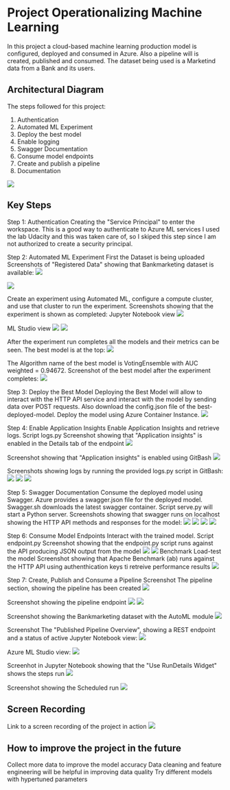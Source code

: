 
# Project Operationalizing Machine Learning

In this project a cloud-based machine learning production model is configured, deployed and consumed in Azure. Also a pipeline will is created, published and consumed. The dataset being used is a Marketind data from a Bank and its users. 

## Architectural Diagram

The steps followed for this project:
1. Authentication
2. Automated ML Experiment
3. Deploy the best model
4. Enable logging
5. Swagger Documentation
6. Consume model endpoints
7. Create and publish a pipeline
8. Documentation

![](https://raw.githubusercontent.com/silvanazdravevska/Project2-Microsoft-Azure-Nanodegree/main/starter_files/Screenshots/Architectural_Diagram.png)

## Key Steps

Step 1: Authentication
Creating the "Service Principal" to enter the workspace. This is a good way to authenticate to Azure ML services
I used the lab Udacity and this was taken care of, so I skiped this step since I am not authorized to create a security principal. 

Step 2: Automated ML Experiment
First the Dataset is being uploaded
Screenshots of "Registered Data" showing that Bankmarketing dataset is available:
![](https://raw.githubusercontent.com/silvanazdravevska/Project2-Microsoft-Azure-Nanodegree/main/starter_files/Screenshots/Registered_Datasets_in_ML_Studio_1.png)

![](https://raw.githubusercontent.com/silvanazdravevska/Project2-Microsoft-Azure-Nanodegree/main/starter_files/Screenshots/Registered_Datasets_in_ML_Studio_2.png)

Create an experiment using Automated ML, configure a compute cluster, and use that cluster to run the experiment.
Screenshots showing that the experiment is shown as completed:
Jupyter Notebook view
![](https://raw.githubusercontent.com/silvanazdravevska/Project2-Microsoft-Azure-Nanodegree/main/starter_files/Screenshots/Experiment_completed_Notebook.png)

ML Studio view
![](https://raw.githubusercontent.com/silvanazdravevska/Project2-Microsoft-Azure-Nanodegree/main/starter_files/Screenshots/Experiment_completed_ML_Studio_1.png)
![](https://raw.githubusercontent.com/silvanazdravevska/Project2-Microsoft-Azure-Nanodegree/main/starter_files/Screenshots/Experiment_completed_ML_Studio_2.png)

After the experiment run completes all the models and their metrics can be seen. The best model is at the top:
![](https://raw.githubusercontent.com/silvanazdravevska/Project2-Microsoft-Azure-Nanodegree/main/starter_files/Screenshots/Models_%20experiment_complete.png)

The Algorithm name of the best model is VotingEnsemble with AUC weighted = 0.94672. Screenshot of the best model after the experiment completes:
![](https://raw.githubusercontent.com/silvanazdravevska/Project2-Microsoft-Azure-Nanodegree/main/starter_files/Screenshots/Best_model_experiment_complete.png)

Step 3: Deploy the Best Model
Deploying the Best Model will allow to interact with the HTTP API service and interact with the model by sending data over POST requests. Also download the config.json file of the best-deployed-model. Deploy the model using Azure Container Instance.
![](https://raw.githubusercontent.com/silvanazdravevska/Project2-Microsoft-Azure-Nanodegree/main/starter_files/Screenshots/Best_model_deployed.png)

Step 4: Enable Application Insights
Enable Application Insights and retrieve logs. Script logs.py
Screenshot showing that "Application insights" is enabled in the Details tab of the endpoint
![](https://raw.githubusercontent.com/silvanazdravevska/Project2-Microsoft-Azure-Nanodegree/main/starter_files/Screenshots/Application_Insights_is_enabled_Details_Tab.png)

Screenshot showing that "Application insights" is enabled using GitBash
![](https://raw.githubusercontent.com/silvanazdravevska/Project2-Microsoft-Azure-Nanodegree/main/starter_files/Screenshots/Application_Insights_is_enabled_GitBash.png)

Screenshots showing logs by running the provided logs.py script in GitBash:
![](https://raw.githubusercontent.com/silvanazdravevska/Project2-Microsoft-Azure-Nanodegree/main/starter_files/Screenshots/logs_1.png)
![](https://raw.githubusercontent.com/silvanazdravevska/Project2-Microsoft-Azure-Nanodegree/main/starter_files/Screenshots/logs_2.png)
![](https://raw.githubusercontent.com/silvanazdravevska/Project2-Microsoft-Azure-Nanodegree/main/starter_files/Screenshots/logs_3.png)
    
Step 5: Swagger Documentation
Consume the deployed model using Swagger. Azure provides a swagger.json file for the deployed model. Swagger.sh downloads the latest swagger container. Script serve.py will start a Python server.
Screenshots showing that swagger runs on localhost showing the HTTP API methods and responses for the model:
![](https://raw.githubusercontent.com/silvanazdravevska/Project2-Microsoft-Azure-Nanodegree/main/starter_files/Screenshots/Swagger_runs_on_localhost_1.png)
![](https://raw.githubusercontent.com/silvanazdravevska/Project2-Microsoft-Azure-Nanodegree/main/starter_files/Screenshots/Swagger_runs_on_localhost_2.png)
![](https://raw.githubusercontent.com/silvanazdravevska/Project2-Microsoft-Azure-Nanodegree/main/starter_files/Screenshots/Swagger_runs_on_localhost_3.png)
![](https://raw.githubusercontent.com/silvanazdravevska/Project2-Microsoft-Azure-Nanodegree/main/starter_files/Screenshots/Swagger_runs_on_localhost_4.png)

Step 6: Consume Model Endpoints
Interact with the trained model. Script endpoint.py
Screenshot showing that the endpoint.py script runs against the API producing JSON output from the model
![](https://raw.githubusercontent.com/silvanazdravevska/Project2-Microsoft-Azure-Nanodegree/main/starter_files/Screenshots/endpoint_1.png)
![](https://raw.githubusercontent.com/silvanazdravevska/Project2-Microsoft-Azure-Nanodegree/main/starter_files/Screenshots/endpoint_2.png)
Benchmark
Load-test the model
Screenshot showing that Apache Benchmark (ab) runs against the HTTP API using authenthication keys ti retreive performance results
![](https://raw.githubusercontent.com/silvanazdravevska/Project2-Microsoft-Azure-Nanodegree/main/starter_files/Screenshots/Apache_Benchmark_ab.png)

Step 7: Create, Publish and Consume a Pipeline
Screenshot The pipeline section, showing the pipeline has been created
![](https://raw.githubusercontent.com/silvanazdravevska/Project2-Microsoft-Azure-Nanodegree/main/starter_files/Screenshots/Pipeline_created_Azure_ML_Studio.png)

Screenshot showing the pipeline endpoint
![](https://raw.githubusercontent.com/silvanazdravevska/Project2-Microsoft-Azure-Nanodegree/main/starter_files/Screenshots/Pipeline_Endpoint_Azure_ML_Studio_1.png)
![](https://raw.githubusercontent.com/silvanazdravevska/Project2-Microsoft-Azure-Nanodegree/main/starter_files/Screenshots/Pipeline_Endpoint_Azure_ML_Studio_2.png)

Screenshot showing the Bankmarketing dataset with the AutoML module
![](https://raw.githubusercontent.com/silvanazdravevska/Project2-Microsoft-Azure-Nanodegree/main/starter_files/Screenshots/The_Bankmarketing_Dataset_with_the_AutoML_module.png)

Screenshot The "Published Pipeline Overview", showing a REST endpoint and a status of active
Jupyter Notebook view:
![](https://raw.githubusercontent.com/silvanazdravevska/Project2-Microsoft-Azure-Nanodegree/main/starter_files/Screenshots/REST_endpoint_Notebook.png)

Azure ML Studio view:
![](https://raw.githubusercontent.com/silvanazdravevska/Project2-Microsoft-Azure-Nanodegree/main/starter_files/Screenshots/REST_endpoint_Azure_ML_Studio.png)

Screenhot in Jupyter Notebook showing that the "Use RunDetails Widget" shows the steps run
![](https://raw.githubusercontent.com/silvanazdravevska/Project2-Microsoft-Azure-Nanodegree/main/starter_files/Screenshots/Use_RunDetails_Widget_Notebook.png)

Screenshot showing the Scheduled run
![](https://raw.githubusercontent.com/silvanazdravevska/Project2-Microsoft-Azure-Nanodegree/main/starter_files/Screenshots/ML_Studio_scheduled_run.png)
       
## Screen Recording
Link to a screen recording of the project in action ![](https://drive.google.com/drive/u/0/my-drive)  
  
## How to improve the project in the future    
Collect more data to improve the model accuracy
Data cleaning and feature engineering will be helpful in improving data quality
Try different models with hypertuned parameters   
    
    

